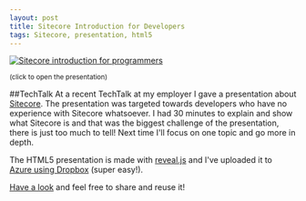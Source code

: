 ```yaml
---
layout: post
title: Sitecore Introduction for Developers
tags: Sitecore, presentation, html5
---
```

<a href="http://marcduiker.azurewebsites.net/presentations/sitecore.html#/" target="_blank">
  <img class="u-max-full-width" src="{{ site.url }}/assets/2013/05/25/Sitecore Intro.png" alt="Sitecore introduction for programmers">
</a>

<small>(click to open the presentation)</small>

##TechTalk
At a recent TechTalk at my employer I gave a presentation about [Sitecore](http://www.sitecore.net). The presentation was targeted towards developers who have no experience with Sitecore whatsoever. I had 30 minutes to explain and show what Sitecore is and that was the biggest challenge of the presentation, there is just too much to tell! Next time I'll focus on one topic and go more in depth.

The HTML5 presentation is made with [reveal.js](http://lab.hakim.se/reveal-js/#/) and I've uploaded it to [Azure using Dropbox](http://blogs.msdn.com/b/windowsazure/archive/2013/03/19/new-deploy-to-windows-azure-web-sites-from-dropbox.aspx) (super easy!).

[Have a look](http://marcduiker.azurewebsites.net/presentations/sitecore.html#/) and feel free to share and reuse it!